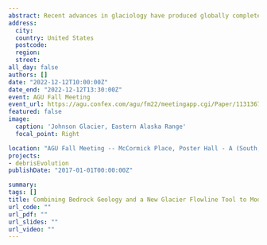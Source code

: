 ```yaml
---
abstract: Recent advances in glaciology have produced globally complete maps of glaciers, supraglacial debris cover, and debris cover thickness. These advances have established the importance of accounting for the melt-suppressing effect of rock debris when solving for glacier-sourced sea level rise. The next critical unknown is predicting how supraglacial debris cover will evolve in the future. To help address this unknown in a framework that scales globally, I have developed a new tool that uses geometric arguments alone to automatically derive a set of flowlines for each glacier. A machine learning model, trained on present day debris cover with bedrock geology and topography as input data, informs the erosive potential at the up-glacier provenance of each flowline which can in turn be used to populate, and then laterally evolve, debris cover along each flowline. Once fully trained, this approach will rely on only two effectively stable properties, bedrock geology and topography, and any prescribed glacier extent. The independence from measured or modeled ice dynamics means input can be a paleo ice sheet, a future ice extent or a pile of snow in your backyard. The intention of this method is to arrive at a computationally cheap prediction of past or future debris cover extent while accounting for complex glacier geometries and explicitly predicting medial moraines. This method is being developed in an annotated, open-source Jupyter notebook and high-density glacier flowlines derived for this work may have other applications in glaciology.
address:
  city: 
  country: United States
  postcode: 
  region: 
  street: 
all_day: false
authors: []
date: "2022-12-12T10:00:00Z"
date_end: "2022-12-12T13:30:00Z"
event: AGU Fall Meeting
event_url: https://agu.confex.com/agu/fm22/meetingapp.cgi/Paper/1131367
featured: false
image:
  caption: 'Johnson Glacier, Eastern Alaska Range'
  focal_point: Right

location: "AGU Fall Meeting -- McCormick Place, Poster Hall - A (South, Level 3), Chicago, IL"
projects:
- debrisEvolution
publishDate: "2017-01-01T00:00:00Z"

summary: 
tags: []
title: Combining Bedrock Geology and a New Glacier Flowline Tool to Model Debris Cover Evolution (C12B-0572)
url_code: ""
url_pdf: ""
url_slides: ""
url_video: ""
---
```



